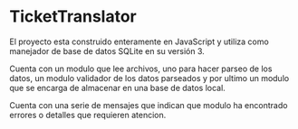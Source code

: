 # TicketTranslator

El proyecto esta construido enteramente en JavaScript y utiliza como manejador de base de datos SQLite en su versión 3.

Cuenta con un modulo que lee archivos, uno para hacer parseo de los datos, un modulo validador de los datos parseados y por ultimo un modulo que se encarga de almacenar en una base de datos local.

Cuenta con una serie de mensajes que indican que modulo ha encontrado errores o detalles que requieren atencion.